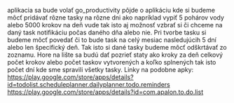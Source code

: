 aplikacia sa bude volať go_productivity pôjde o aplikáciu kde si budeme môcť  pridávať rôzne tasky na rôzne dni ako napríklad vypiť 5 pohárov vody alebo 5000 krokov na deň vude tak isto aj možnosť vzbrať si či chceme na daný task notifikáciu počas daného dňa alebo nie.
Pri tvorbe tasku si budeme môcť povedať či to bude task na celý mesiac nasledujúcih 5 dní alebo len špecifický deň.
Tak isto si dané tasky budeme môcť odškrtávať zo zoznamu.
Hore na lište sa budú dať pozrieť staty ako kroky za deň celkový počet krokov alebo počet taskov vytvorených a koľko splnených tak isto počet dní kde sme spravili všetky tasky.
Linky na podobne apky:
https://play.google.com/store/apps/details?id=todolist.scheduleplanner.dailyplanner.todo.reminders
https://play.google.com/store/apps/details?id=com.apalon.to.do.list
